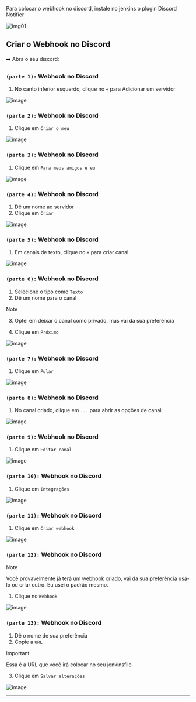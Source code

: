 Para colocar o webhook no discord, instale no jenkins o plugin Discord Notifier

![img01](../../../assets/fase08-extra-webhook-discord/img01.png)

## Criar o Webhook no Discord

➡️ Abra o seu discord:

### `(parte 1):` Webhook no Discord 

1. No canto inferior esquerdo, clique no `+` para Adicionar um servidor

![image](../../../assets/fase08-extra-webhook-discord/p01.png)

### `(parte 2):` Webhook no Discord 

1. Clique em `Criar o meu`

![image](../../../assets/fase08-extra-webhook-discord/p02.png)

### `(parte 3):` Webhook no Discord 

1. Clique em `Para meus amigos e eu`

![image](../../../assets/fase08-extra-webhook-discord/p03.png)

### `(parte 4):` Webhook no Discord 

1. Dê um nome ao servidor
2. Clique em `Criar`

![image](../../../assets/fase08-extra-webhook-discord/p04.png)

### `(parte 5):` Webhook no Discord 

1. Em canais de texto, clique no `+` para criar canal

![image](../../../assets/fase08-extra-webhook-discord/p05.png)

### `(parte 6):` Webhook no Discord 

1. Selecione o tipo como `Texto`
2. Dê um nome para o canal

> [!NOTE]
> 3. Optei em deixar o canal como privado, mas vai da sua preferência

4. Clique em `Próximo`

![image](../../../assets/fase08-extra-webhook-discord/p06.png)

### `(parte 7):` Webhook no Discord 

1. Clique em `Pular`

![image](../../../assets/fase08-extra-webhook-discord/p07.png)

### `(parte 8):` Webhook no Discord 

1. No canal criado, clique em `...` para abrir as opções de canal

![image](../../../assets/fase08-extra-webhook-discord/p08.png)

### `(parte 9):` Webhook no Discord 

1. Clique em `Editar canal`

![image](../../../assets/fase08-extra-webhook-discord/p09.png)

### `(parte 10):` Webhook no Discord 

1. Clique em `Integrações`

![image](../../../assets/fase08-extra-webhook-discord/p10.png)

### `(parte 11):` Webhook no Discord 

1. Clique em `Criar webhook`

![image](../../../assets/fase08-extra-webhook-discord/p11.png)

### `(parte 12):` Webhook no Discord 

> [!NOTE]
> Você provavelmente já terá um webhook criado, vai da sua preferência usá-lo ou criar outro.
> Eu usei o padrão mesmo.

1. Clique no `Webhook`

![image](../../../assets/fase08-extra-webhook-discord/p12.png)

### `(parte 13):` Webhook no Discord 

1. Dê o nome de sua preferência
2. Copie a `URL`

> [!IMPORTANT]
> Essa é a URL que você irá colocar no seu jenkinsfile

3. Clique em `Salvar alterações`

![image](../../../assets/fase08-extra-webhook-discord/p13.png)

---
